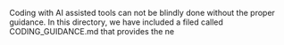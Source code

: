 Coding with AI assisted tools can not be blindly done without the proper guidance.  In this directory, we have included a filed called CODING_GUIDANCE.md that provides the ne